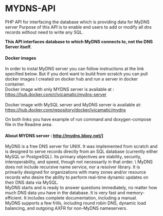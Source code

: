 # MYDNS-API
PHP API for interfacing the database which is providing data for MyDNS server
Purpose of this API is to enable end users to add or modify all dns records without
need to write any SQL. 

**This API interfaces database to which MyDNS connects to, not the DNS Server itself.**

#### Docker images
In order to instal MyDNS server you can follow instructions at the link specified below.
But if you dont want to build from scratch you can pull docker images I created on docker hub and run a server in docker container. 
\
Docker image with only MYDNS server is available at : https://hub.docker.com/r/ivicamatic/mydns-server \
\
Docker image with MySQL server and MyDNS server is available at: https://hub.docker.com/repository/docker/ivicamatic/mydns 

On both links you have example of run command and doxygen-compose file in the Readme area.

#### About MYDNS server : http://mydns.bboy.net/]
MyDNS is a free DNS server for UNIX. It was implemented from scratch and is designed
to serve records directly from an SQL database (currently either MySQL or PostgreSQL).
Its primary objectives are stability, security, interoperability, and speed, 
though not necessarily in that order.
\ 
MyDNS does not include recursive name service, nor a resolver library. 
It is primarily designed for organizations with many zones 
and/or resource records who desire the ability to perform 
real-time dynamic updates on their DNS data via MySQL.
\
MyDNS starts and is ready to answer questions immediately, no 
matter how much DNS data you have in the database. It is very 
fast and memory-efficient. It includes complete documentation,
including a manual.
\
MyDNS supports a few frills, including round robin DNS, 
dynamic load balancing, and outgoing AXFR for non-MyDNS
nameservers.
